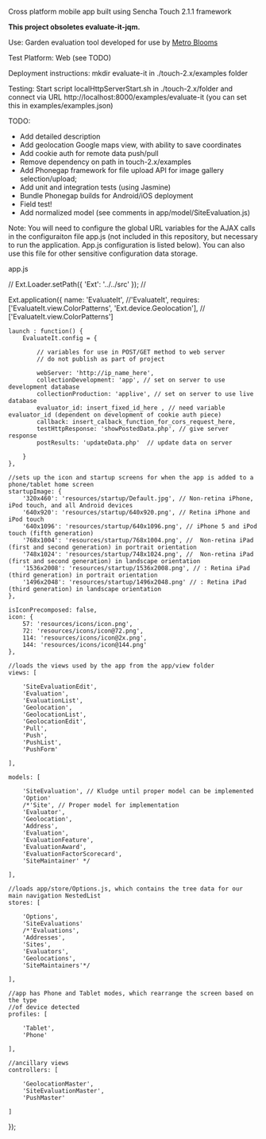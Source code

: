 Cross platform mobile app built using Sencha Touch 2.1.1 framework 

**This project obsoletes evaluate-it-jqm.**

Use: Garden evaluation tool developed for use by <a href="http://www.metroblooms.org">Metro Blooms</a>

Test Platform: Web (see TODO)

Deployment instructions: mkdir evaluate-it in ./touch-2.x/examples folder

Testing: Start script localHttpServerStart.sh in ./touch-2.x/folder and connect via URL http://localhost:8000/examples/evaluate-it (you can set this in examples/examples.json)

TODO: 
*  Add detailed description 
*  Add geolocation Google maps view, with ability to save coordinates
*  Add cookie auth for remote data push/pull 
*  Remove dependency on path in touch-2.x/examples 
*  Add Phonegap framework for file upload API for image gallery selection/upload;
*  Add unit and integration tests (using Jasmine)
*  Bundle Phonegap builds for Android/iOS deployment
*  Field test!
*  Add normalized model (see comments in app/model/SiteEvaluation.js)

Note: You will need to configure the global URL variables for the AJAX calls in the configuraiton file app.js (not included in this repository, but necessary to run the application. App.js configuration is listed below). You can also use this file for other sensitive configuration data storage. 

app.js

//<debug>
Ext.Loader.setPath({
    'Ext': '../../src'
});
//</debug>

Ext.application({
    name: 'EvaluateIt', //'EvaluateIt',
    requires: ['EvaluateIt.view.ColorPatterns', 'Ext.device.Geolocation'], // ['EvaluateIt.view.ColorPatterns']

	launch : function() {
		EvaluateIt.config = {

			// variables for use in POST/GET method to web server
			// do not publish as part of project

			webServer: 'http://ip_name_here',
			collectionDevelopment: 'app', // set on server to use development database 
			collectionProduction: 'applive', // set on server to use live database
			evaluator_id: insert_fixed_id_here , // need variable evaluator_id (dependent on development of cookie auth piece)
			callback: insert_calback_function_for_cors_request_here,
			testHttpResponse: 'showPostedData.php', // give server response
			postResults: 'updateData.php'  // update data on server

		}
	},
    
    //sets up the icon and startup screens for when the app is added to a phone/tablet home screen
    startupImage: {
        '320x460': 'resources/startup/Default.jpg', // Non-retina iPhone, iPod touch, and all Android devices
        '640x920': 'resources/startup/640x920.png', // Retina iPhone and iPod touch
        '640x1096': 'resources/startup/640x1096.png', // iPhone 5 and iPod touch (fifth generation)
        '768x1004': 'resources/startup/768x1004.png', //  Non-retina iPad (first and second generation) in portrait orientation
        '748x1024': 'resources/startup/748x1024.png', //  Non-retina iPad (first and second generation) in landscape orientation
        '1536x2008': 'resources/startup/1536x2008.png', // : Retina iPad (third generation) in portrait orientation
        '1496x2048': 'resources/startup/1496x2048.png' // : Retina iPad (third generation) in landscape orientation
    },

    isIconPrecomposed: false,
    icon: {
        57: 'resources/icons/icon.png',
        72: 'resources/icons/icon@72.png',
        114: 'resources/icons/icon@2x.png',
        144: 'resources/icons/icon@144.png'
    },

    //loads the views used by the app from the app/view folder
    views: [
		
		'SiteEvaluationEdit',
		'Evaluation',
		'EvaluationList',
		'Geolocation', 
		'GeolocationList',
		'GeolocationEdit',
        'Pull',
		'Push',
		'PushList',
		'PushForm'

    ],

	models: [ 
	
		'SiteEvaluation', // Kludge until proper model can be implemented
		'Option' 
		/*'Site', // Proper model for implementation
		'Evaluator',
		'Geolocation',
		'Address',
		'Evaluation',
		'EvaluationFeature',
		'EvaluationAward',
		'EvaluationFactorScorecard',
		'SiteMaintainer' */

	],

    //loads app/store/Options.js, which contains the tree data for our main navigation NestedList
    stores: [

		'Options',  
		'SiteEvaluations'
		/*'Evaluations', 
		'Addresses', 
		'Sites', 
		'Evaluators',
		'Geolocations',
		'SiteMaintainers'*/

	],
 
    //app has Phone and Tablet modes, which rearrange the screen based on the type
    //of device detected
    profiles: [
	
		'Tablet', 
		'Phone'
	
	],

	//ancillary views
	controllers: [
	
		'GeolocationMaster',
		'SiteEvaluationMaster',
		'PushMaster'
	
	]
});

